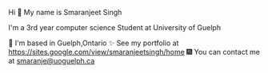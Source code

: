 Hi 👋 My name is Smaranjeet Singh

I'm a 3rd year computer science Student at University of Guelph

🌌 I'm based in Guelph,Ontario
✨ See my portfolio at https://sites.google.com/view/smaranjeetsingh/home
🎆 You can contact me at smaranje@uoguelph.ca
